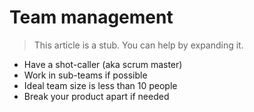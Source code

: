 <h1 class='chapter-h1'>Team management</h1>

<blockquote class='stub-quote'>This article is a stub. You can help by expanding it. <!-- TODO --></blockquote>

* Have a shot-caller (aka scrum master)
* Work in sub-teams if possible
* Ideal team size is less than 10 people
* Break your product apart if needed
